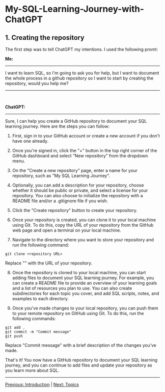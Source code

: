 # My-SQL-Learning-Journey-with-ChatGPT

## 1. Creating the repository

The first step was to tell ChatGPT my intentions. I used the following promt:

**Me:**  
___
I want to learn SQL, so I'm going to ask you for help, but I want to document the whole process in a github repository so I want to start by creating the repository, would you help me?
___
<br>

**ChatGPT:**  
___
Sure, I can help you create a GitHub repository to document your SQL learning journey. Here are the steps you can follow:

1. First, sign in to your GitHub account or create a new account if you don't have one already.

2. Once you're signed in, click the "+" button in the top right corner of the GitHub dashboard and select "New repository" from the dropdown menu.

3. On the "Create a new repository" page, enter a name for your repository, such as "My SQL Learning Journey".

4. Optionally, you can add a description for your repository, choose whether it should be public or private, and select a license for your repository. You can also choose to initialize the repository with a README file and/or a .gitignore file if you wish.

5. Click the "Create repository" button to create your repository.

6. Once your repository is created, you can clone it to your local machine using Git. To do this, copy the URL of your repository from the GitHub web page and open a terminal on your local machine.

7. Navigate to the directory where you want to store your repository and run the following command:

```
git clone <repository URL>
```

Replace "<repository URL>" with the URL of your repository.

8. Once the repository is cloned to your local machine, you can start adding files to document your SQL learning journey. For example, you can create a README file to provide an overview of your learning goals and a list of resources you plan to use. You can also create subdirectories for each topic you cover, and add SQL scripts, notes, and examples to each directory.

9. Once you've made changes to your local repository, you can push them to your remote repository on GitHub using Git. To do this, run the following commands:

```
git add .
git commit -m "Commit message"
git push
```

Replace "Commit message" with a brief description of the changes you've made.

That's it! You now have a GitHub repository to document your SQL learning journey, and you can continue to add files and update your repository as you learn more about SQL.
______

[Previous: Introduction](./README.md) | [Next: Topics](./2-Topics.md)